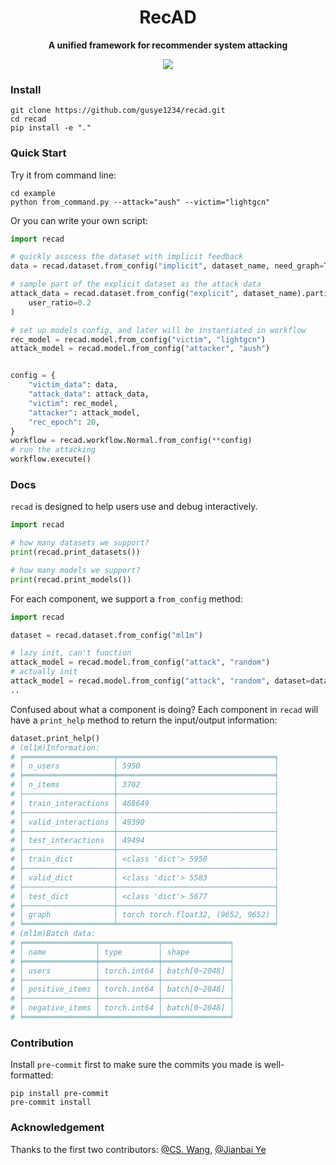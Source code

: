 <div align="center">
  <h1>RecAD</h1>
  <p><strong>A unified framework for recommender system attacking</strong></p>
      <p>
    <a href="https://github.com/gusye1234/recad/blob/main/todo.md">
      <img src="https://img.shields.io/badge/stability-unstable-yellow.svg">
    </a>
  </p>
</div>

### Install 

```
git clone https://github.com/gusye1234/recad.git
cd recad
pip install -e "."
```

### Quick Start

Try it from command line:
```
cd example
python from_command.py --attack="aush" --victim="lightgcn"
```

Or you can write your own script:
```python
import recad

# quickly asscess the dataset with implicit feedback
data = recad.dataset.from_config("implicit", dataset_name, need_graph=True)

# sample part of the explicit dataset as the attack data
attack_data = recad.dataset.from_config("explicit", dataset_name).partial_sample(
    user_ratio=0.2
)

# set up models config, and later will be instantiated in workflow
rec_model = recad.model.from_config("victim", "lightgcn")
attack_model = recad.model.from_config("attacker", "aush")


config = {
    "victim_data": data,
    "attack_data": attack_data,
    "victim": rec_model,
    "attacker": attack_model,
    "rec_epoch": 20,
}
workflow = recad.workflow.Normal.from_config(**config)
# run the attacking
workflow.execute()
```

### Docs

`recad` is designed to help users use and debug interactively.

```python
import recad

# how many datasets we support?
print(recad.print_datasets())

# how many models we support?
print(recad.print_models())
```

For each component, we support a `from_config` method:

```python
import recad

dataset = recad.dataset.from_config("ml1m")

# lazy init, can't function
attack_model = recad.model.from_config("attack", "random")
# actually init
attack_model = recad.model.from_config("attack", "random", dataset=dataset).I()
..
```

Confused about what a component is doing? Each component in `recad` will have a `print_help` method to return the input/output information:

```python
dataset.print_help()
# (ml1m)Information:
# ╒════════════════════╤═══════════════════════════════════╕
# │ n_users            │ 5950                              │
# ╞════════════════════╪═══════════════════════════════════╡
# │ n_items            │ 3702                              │
# ├────────────────────┼───────────────────────────────────┤
# │ train_interactions │ 468649                            │
# ├────────────────────┼───────────────────────────────────┤
# │ valid_interactions │ 49390                             │
# ├────────────────────┼───────────────────────────────────┤
# │ test_interactions  │ 49494                             │
# ├────────────────────┼───────────────────────────────────┤
# │ train_dict         │ <class 'dict'> 5950               │
# ├────────────────────┼───────────────────────────────────┤
# │ valid_dict         │ <class 'dict'> 5583               │
# ├────────────────────┼───────────────────────────────────┤
# │ test_dict          │ <class 'dict'> 5677               │
# ├────────────────────┼───────────────────────────────────┤
# │ graph              │ torch torch.float32, (9652, 9652) │
# ╘════════════════════╧═══════════════════════════════════╛
# (ml1m)Batch data:
# ╒════════════════╤═════════════╤═══════════════╕
# │ name           │ type        │ shape         │
# ╞════════════════╪═════════════╪═══════════════╡
# │ users          │ torch.int64 │ batch[0~2048] │
# ├────────────────┼─────────────┼───────────────┤
# │ positive_items │ torch.int64 │ batch[0~2048] │
# ├────────────────┼─────────────┼───────────────┤
# │ negative_items │ torch.int64 │ batch[0~2048] │
# ╘════════════════╧═════════════╧═══════════════╛
```

### Contribution

Install `pre-commit` first to make sure the commits you made is well-formatted:

```shell
pip install pre-commit
pre-commit install
```

### Acknowledgement

Thanks to the first two contributors: [@CS. Wang](https://github.com/Wcsa23187), [@Jianbai Ye](https://github.com/gusye1234)
